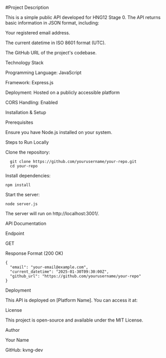 #Project Description

This is a simple public API developed for HNG12 Stage 0. The API returns basic information in JSON format, including:

Your registered email address.

The current datetime in ISO 8601 format (UTC).

The GitHub URL of the project's codebase.

Technology Stack

Programming Language: JavaScript

Framework: Express.js

Deployment: Hosted on a publicly accessible platform

CORS Handling: Enabled

Installation & Setup

Prerequisites

Ensure you have Node.js installed on your system.

Steps to Run Locally

Clone the repository:

      git clone https://github.com/yourusername/your-repo.git
      cd your-repo

Install dependencies:

    npm install

Start the server:

    node server.js

The server will run on http://localhost:3001/.

API Documentation

Endpoint

GET <your-deployed-url>

Response Format (200 OK)

    {
      "email": "your-email@example.com",
      "current_datetime": "2025-01-30T09:30:00Z",
      "github_url": "https://github.com/yourusername/your-repo"
    }

Deployment

This API is deployed on [Platform Name]. You can access it at:

<your-deployed-url>

License

This project is open-source and available under the MIT License.

Author

Your Name

GitHub: kvng-dev
